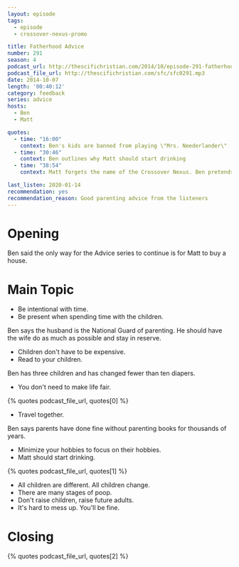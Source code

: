 ```yaml
---
layout: episode
tags:
  - episode
  - crossover-nexus-promo

title: Fatherhood Advice
number: 291
season: 4
podcast_url: http://thescifichristian.com/2014/10/episode-291-fatherhood-advice/
podcast_file_url: http://thescifichristian.com/sfc/sfc0291.mp3
date: 2014-10-07
length: '00:40:12'
category: feedback
series: advice
hosts:
  - Ben
  - Matt

quotes:
  - time: "16:00"
    context: Ben's kids are banned from playing \"Mrs. Neederlander\"
  - time: "30:46"
    context: Ben outlines why Matt should start drinking
  - time: "38:54"
    context: Matt forgets the name of the Crossover Nexus. Ben pretends to forget the whole thing.

last_listen: 2020-01-14
recommendation: yes
recommendation_reason: Good parenting advice from the listeners 
---
```

# Opening
Ben said the only way for the Advice series to continue is for Matt to buy a house. 



# Main Topic

- Be intentional with time.
- Be present when spending time with the children. 

Ben says the husband is the National Guard of parenting. He should have the wife do as much as possible and stay in reserve.  

- Children don't have to be expensive. 
- Read to your children. 

Ben has three children and has changed fewer than ten diapers. 

- You don't need to make life fair. 

{% quotes podcast_file_url, quotes[0] %}

- Travel together. 

Ben says parents have done fine without parenting books for thousands of years. 

- Minimize your hobbies to focus on their hobbies.  
- Matt should start drinking. 

{% quotes podcast_file_url, quotes[1] %}

- All children are different. All children change. 
- There are many stages of poop. 
- Don't raise children, raise future adults. 
- It's hard to mess up. You'll be fine. 

# Closing

{% quotes podcast_file_url, quotes[2] %}